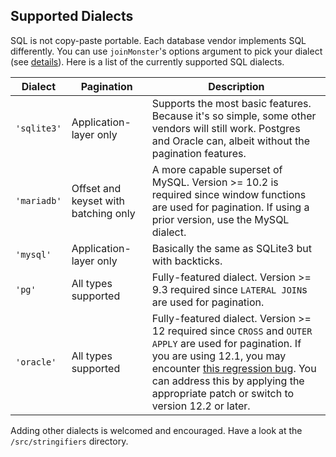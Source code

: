 ## Supported Dialects

SQL is not copy-paste portable.
Each database vendor implements SQL differently.
You can use `joinMonster`'s options argument to pick your dialect (see [details](/API/#joinMonster)).
Here is a list of the currently supported SQL dialects. 

| Dialect | Pagination | Description |
| ------- | ---------- | ----------- |
|`'sqlite3'`| Application-layer only | Supports the most basic features. Because it's so simple, some other vendors will still work. Postgres and Oracle can, albeit without the pagination features. |
|`'mariadb'`| Offset and keyset with batching only | A more capable superset of MySQL. Version >= 10.2 is required since window functions are used for pagination. If using a prior version, use the MySQL dialect. |
|`'mysql'`| Application-layer only | Basically the same as SQLite3 but with backticks. |
|`'pg'`| All types supported | Fully-featured dialect. Version >= 9.3 required since `LATERAL JOIN`s are used for pagination. |
|`'oracle'`| All types supported | Fully-featured dialect. Version >= 12 required since `CROSS` and `OUTER APPLY` are used for pagination. If you are using 12.1, you may encounter [this regression bug](https://community.oracle.com/thread/3998288). You can address this by applying the appropriate patch or switch to version 12.2 or later.

Adding other dialects is welcomed and encouraged.
Have a look at the `/src/stringifiers` directory.

